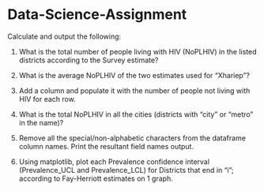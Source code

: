 # Data-Science-Assignment

Calculate and output the following:

1) What is the total number of people living with HIV (NoPLHIV) in the listed districts according to the Survey estimate?

2) What is the average NoPLHIV of the two estimates used for “Xhariep”?

3) Add a column and populate it with the number of people not living with HIV for each row.

4) What is the total NoPLHIV in all the cities (districts with “city” or “metro” in the name)? 

5) Remove all the special/non-alphabetic characters from the dataframe column names. Print the resultant field names output. 

6) Using matplotlib, plot each Prevalence confidence interval (Prevalence_UCL and Prevalence_LCL) for Districts that end in “i”; according to Fay-Herriott estimates on 1 graph. 
